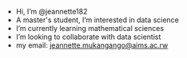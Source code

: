 - Hi, I’m @jeannette182
- A master's student, I’m interested in data science
- I’m currently learning mathematical sciences
- I’m looking to collaborate with data scientist 
- my email: jeannette.mukangango@aims.ac.rw

<!---
jeannette182/jeannette182 is a ✨ special ✨ repository because its `README.md` (this file) appears on your GitHub profile.
You can click the Preview link to take a look at your changes.
--->
